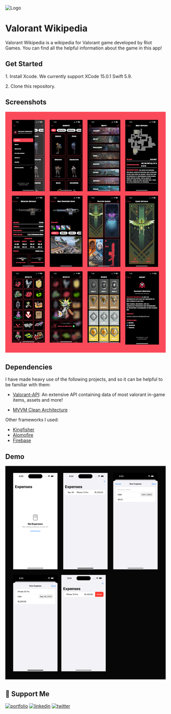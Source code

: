 
![Logo](https://i.imgur.com/cnG578w.png)


# Valorant Wikipedia

Valorant Wikipedia is a wikipedia for Valorant game developed by Riot Games. You can find all the helpful information about the game in this app!

## Get Started

1\. Install Xcode. We currently support XCode 15.0.1 Swift 5.9.

2\. Clone this repository.




## Screenshots

![App Screenshot](Images/screenshots.png)




## Dependencies

I have made heavy use of the following projects, and so it can be helpful to be familiar with them:

- [Valorant-API](https://valorant-api.com/): An extensive API containing data of most valorant in-game items, assets and more!

- [MVVM Clean Architecture](https://github.com/kudoleh/iOS-Clean-Architecture-MVVM)

Other frameworks I used:
- [Kingfisher](https://github.com/onevcat/Kingfisher)
- [Alomofire](https://github.com/Alamofire/Alamofire)
- [Firebase](https://github.com/firebase/firebase-ios-sdk)


## Demo

![App Screenshot](https://github.com/KingSlayer06/Expense-Tracker/blob/main/Screenshots/Screenshots.png?raw=true)


## 🔗 Support Me
[![portfolio](https://img.shields.io/badge/my_portfolio-000?style=for-the-badge&logo=ko-fi&logoColor=white)](https://sites.google.com/view/himanshu-sherkar/)
[![linkedin](https://img.shields.io/badge/linkedin-0A66C2?style=for-the-badge&logo=linkedin&logoColor=white)](https://www.linkedin.com/in/himanshu-sherkar/)
[![twitter](https://img.shields.io/badge/twitter-1DA1F2?style=for-the-badge&logo=twitter&logoColor=white)](https://twitter.com/KingSlayer0826)


